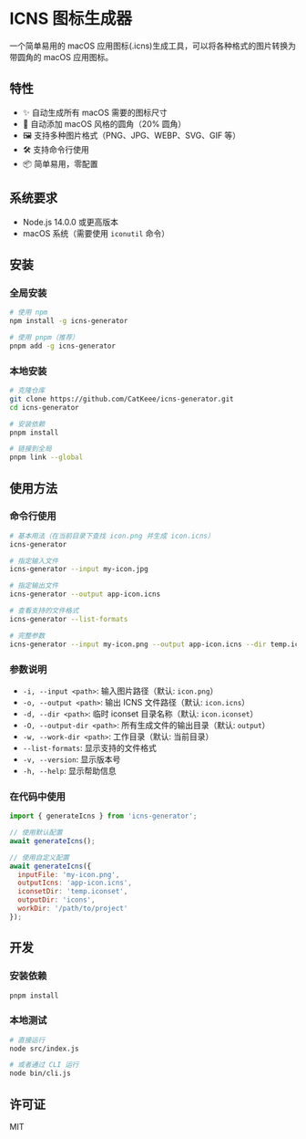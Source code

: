 # ICNS 图标生成器

一个简单易用的 macOS 应用图标(.icns)生成工具，可以将各种格式的图片转换为带圆角的 macOS 应用图标。

## 特性

- ✨ 自动生成所有 macOS 需要的图标尺寸
- 🎨 自动添加 macOS 风格的圆角（20% 圆角）
- 🖼️ 支持多种图片格式（PNG、JPG、WEBP、SVG、GIF 等）
- 🛠️ 支持命令行使用
- 📦 简单易用，零配置

## 系统要求

- Node.js 14.0.0 或更高版本
- macOS 系统（需要使用 `iconutil` 命令）

## 安装

### 全局安装

```bash
# 使用 npm
npm install -g icns-generator

# 使用 pnpm（推荐）
pnpm add -g icns-generator
```

### 本地安装

```bash
# 克隆仓库
git clone https://github.com/CatKeee/icns-generator.git
cd icns-generator

# 安装依赖
pnpm install

# 链接到全局
pnpm link --global
```

## 使用方法

### 命令行使用

```bash
# 基本用法（在当前目录下查找 icon.png 并生成 icon.icns）
icns-generator

# 指定输入文件
icns-generator --input my-icon.jpg

# 指定输出文件
icns-generator --output app-icon.icns

# 查看支持的文件格式
icns-generator --list-formats

# 完整参数
icns-generator --input my-icon.png --output app-icon.icns --dir temp.iconset --output-dir icons --work-dir /path/to/project
```

### 参数说明

- `-i, --input <path>`: 输入图片路径（默认: `icon.png`）
- `-o, --output <path>`: 输出 ICNS 文件路径（默认: `icon.icns`）
- `-d, --dir <path>`: 临时 iconset 目录名称（默认: `icon.iconset`）
- `-O, --output-dir <path>`: 所有生成文件的输出目录（默认: `output`）
- `-w, --work-dir <path>`: 工作目录（默认: 当前目录）
- `--list-formats`: 显示支持的文件格式
- `-v, --version`: 显示版本号
- `-h, --help`: 显示帮助信息

### 在代码中使用

```javascript
import { generateIcns } from 'icns-generator';

// 使用默认配置
await generateIcns();

// 使用自定义配置
await generateIcns({
  inputFile: 'my-icon.png',
  outputIcns: 'app-icon.icns',
  iconsetDir: 'temp.iconset',
  outputDir: 'icons',
  workDir: '/path/to/project'
});
```

## 开发

### 安装依赖

```bash
pnpm install
```

### 本地测试

```bash
# 直接运行
node src/index.js

# 或者通过 CLI 运行
node bin/cli.js
```

## 许可证

MIT

